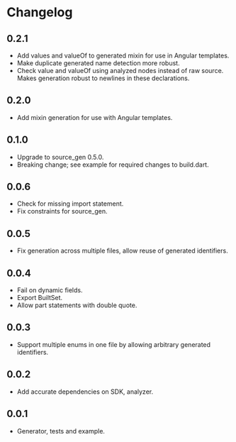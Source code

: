 # Changelog

## 0.2.1

- Add values and valueOf to generated mixin for use in Angular templates.
- Make duplicate generated name detection more robust.
- Check value and valueOf using analyzed nodes instead of raw source.
  Makes generation robust to newlines in these declarations.

## 0.2.0

- Add mixin generation for use with Angular templates.

## 0.1.0

- Upgrade to source_gen 0.5.0.
- Breaking change; see example for required changes to build.dart.

## 0.0.6

- Check for missing import statement.
- Fix constraints for source_gen.

## 0.0.5

- Fix generation across multiple files, allow reuse of generated identifiers.

## 0.0.4

- Fail on dynamic fields.
- Export BuiltSet.
- Allow part statements with double quote.

## 0.0.3

- Support multiple enums in one file by allowing arbitrary generated identifiers.

## 0.0.2

- Add accurate dependencies on SDK, analyzer.

## 0.0.1

- Generator, tests and example.
